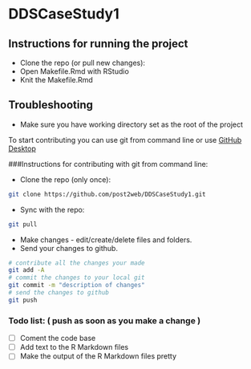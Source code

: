 # DDSCaseStudy1

## Instructions for running the project
* Clone the repo (or pull new changes):<br>
* Open Makefile.Rmd with RStudio
* Knit the Makefile.Rmd

## Troubleshooting
* Make sure you have working directory set as the root of the project


To start contributing you can use git from command line or use [GitHub Desktop](https://desktop.github.com)

###Instructions for contributing with git from command line:

* Clone the repo (only once):<br>
```sh
git clone https://github.com/post2web/DDSCaseStudy1.git
```
* Sync with the repo:<br>
```sh
git pull
```
* Make changes - edit/create/delete files and folders.
* Send your changes to github.<br/>
```sh
# contribute all the changes your made
git add -A
# commit the changes to your local git
git commit -m "description of changes"
# send the changes to github
git push
```

### Todo list: ( push as soon as you make a change )
- [ ] Coment the code base
- [ ] Add text to the R Markdown files
- [ ] Make the output of the R Markdown files pretty
